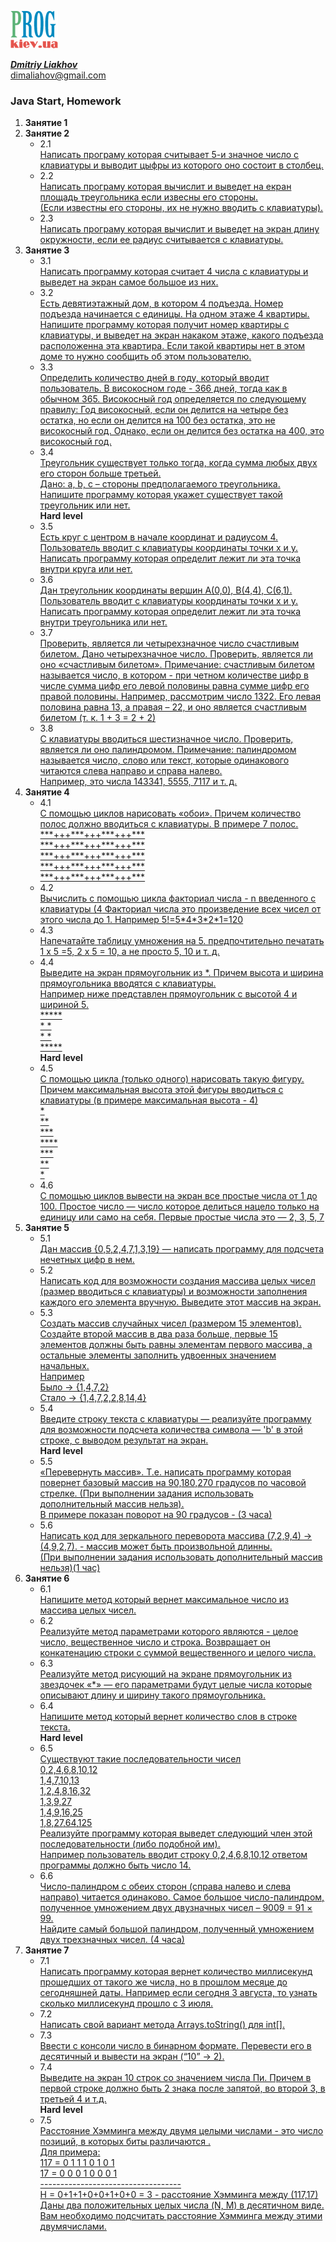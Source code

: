 [![Prog.kiev.ua](logo.png)](https://prog.kiev.ua)

[_**Dmitriy Liakhov**_](https://www.linkedin.com/in/dmitiy-liakhov-82388a183/)<br>
[dimaliahov@gmail.com](mailto:dimaliahov@gmail.com)


<h3>Java Start, Homework</h3>

<ol>
<li><strong>Занятие 1</strong></li>

<li><strong>Занятие 2</strong>
    <ul>
        <li> 2.1<br>
            <a href="/Lesson2/Ex1Lev1/src/Les2Ex1Lev1.java">
                Написать програму которая считывает 5-и значное число с клавиатуры и выводит цыфры из которого оно состоит в столбец.<br>
            </a>
        </li>
        <li> 2.2<br>
            <a href="/Lesson2/Ex2Lev1/src/Les2Ex2Lev1.java">
                Написать програму которая вычислит и выведет на екран площадь треугольника если извесны его стороны.<br>
                (Если известны его стороны, их не нужно вводить с клавиатуры).<br>
            </a>
        </li>
        <li> 2.3<br>
            <a href="/Lesson2/Ex3Lev1/src/Les2Ex3Lev1.java">
                Написать програму которая вычислит и выведет на экран длину окружности, если ее радиус считывается с клавиатуры.<br>
            </a>
        </li>
    </ul>
</li>
<li><strong>Занятие 3</strong>
    <ul>
        <li> 3.1<br>
            <a href="/Lesson3/Ex1Lev1/src/Les3Ex1Lev1.java">
                Написать программу которая считает 4 числа c клавиатуры и выведет на экран самое большое из них.<br>
            </a>
        </li>
        <li> 3.2<br>
            <a href="/Lesson3/Ex2Lev1/src/Les3Ex2Lev1.java">
         Есть девятиэтажный дом, в котором 4 подъезда. Номер подъезда начинается с единицы. На одном этаже 4 квартиры.
         Напишите программу которая получит номер квартиры с клавиатуры, и выведет на экран накаком этаже, какого подъезда
         расположенна эта квартира. Если такой квартиры нет в этом доме то нужно сообщить об этом пользователю.
            </a>
        </li>
        <li> 3.3<br>
            <a href="/Lesson3/Ex3Lev1/src/Les3Ex3Lev1.java">
         Определить количество дней в году, который вводит пользователь. В високосном годе - 366 дней, тогда как в обычном 365. 
         Високосный год определяется по следующему правилу:
         Год високосный, если он делится на четыре без остатка, но если он  делится на 100 без остатка, это не високосный год. 
         Однако, если он делится без остатка на 400, это високосный год.
            </a>
        </li>
        <li> 3.4<br>
            <a href="/Lesson3/Ex4Lev1/src/Les3Ex4Lev1.java">
         Треугольник существует только тогда, когда сумма любых двух его сторон больше третьей. <br>
         Дано: a, b, c – стороны предполагаемого треугольника. Напишите программу которая укажет существует такой треугольник или нет.
            </a>
        </li>
        <strong>Hard level</strong>
            <li> 3.5<br>
            <a href="/Lesson3/Ex5Lev1/src/Les3Ex5Lev2.java">
         Есть круг с центром в начале координат и радиусом 4. Пользователь вводит с клавиатуры координаты точки x и y. <br>
         Написать программу которая определит лежит ли эта точка внутри круга или нет.
            </a>
        </li>
        <li> 3.6<br>
            <a href="/Lesson3/Ex6Lev2/src/Les3Ex6Lev2.java">
         Дан треугольник координаты вершин А(0,0), В(4,4), С(6,1). Пользователь вводит с клавиатуры координаты точки x и y. <br>
         Написать программу которая определит лежит ли эта точка внутри треугольника или нет.<br>
            </a>
        </li>
        <li> 3.7<br>
            <a href="/Lesson3/Ex7Lev2/src/Les3Ex7Lev2.java">
         Проверить, является ли четырехзначное число счастливым билетом. Дано четырехзначное число. 
         Проверить, является ли оно «счастливым билетом». Примечание: счастливым билетом называется число, в котором - при четном 
         количестве цифр в числе сумма цифр его левой половины равна сумме цифр его правой половины. 
         Например, рассмотрим число 1322. Его левая половина равна 13, а правая – 22, 
         и оно является счастливым билетом (т. к. 1 + 3 = 2 + 2)<br>
            </a>
        </li>
        <li> 3.8<br>
            <a href="/Lesson3/Ex8Lev2/src/Les3Ex8Lev2.java">
         С клавиатуры вводиться шестизначное число. Проверить, является ли оно палиндромом. Примечание: палиндромом называется число,
         слово или текст, которые одинакового читаются слева направо и справа налево.<br>
         Например, это числа 143341, 5555, 7117 и т. д.<br>
            </a>
        </li>
    </ul>
</li>
<li><strong>Занятие 4</strong>
    <ul>
        <li> 4.1<br>
            <a href="/Lesson4/Ex1Lev1/src/Les4Ex1Lev1.java">
         С помощью циклов нарисовать «обои». Причем количество полос должно вводиться с клавиатуры. В примере 7 полос.<br>
         ***+++***+++***+++***<br>
         ***+++***+++***+++***<br>
         ***+++***+++***+++***<br>
         ***+++***+++***+++***<br>
         ***+++***+++***+++***<br>
            </a>
        </li>
        <li> 4.2<br>
            <a href="/Lesson4/Ex2Lev1/src/Les4Ex2Lev1.java">
         Вычислить с помощью цикла факториал числа - n введенного с клавиатуры (4<n<16). <br>
         Факториал числа это произведение всех чисел от этого числа до 1. Например 5!=5*4*3*2*1=120<br>
            </a>
        </li>
        <li> 4.3<br>
            <a href="/Lesson4/Ex3Lev1/src/Les4Ex3Lev1.java">
         Напечатайте таблицу умножения на 5. предпочтительно печатать 1 x 5 =5, 2 x 5 = 10, а не просто 5, 10 и т. д.<br>
            </a>
        </li>
        <li> 4.4<br>
            <a href="/Lesson4/Ex4Lev1/src/Les4Ex4Lev1.java">
         Выведите на экран прямоугольник из *. Причем высота и ширина прямоугольника вводятся с клавиатуры. <br>
         Например ниже представлен прямоугольник с высотой 4 и шириной 5.<br>
         *****<br>
         *   *<br>
         *   *<br>
         *****<br>
            </a>
        </li>
<strong>Hard level</strong>
            <li> 4.5<br>
            <a href="/Lesson4/Ex5Lev2/src/Les4Ex5Lev2.java">
         С помощью цикла (только одного) нарисовать такую фигуру. Причем максимальная высота этой фигуры вводиться с клавиатуры 
         (в примере максимальная высота - 4)<br>
         *<br>
         **<br>
         ***<br>
         ****<br>
         ***<br>
         **<br>
         *<br>
            </a>
        </li>
        <li> 4.6<br>
            <a href="/Lesson4/Ex6Lev2/src/Les4Ex6Lev2.java">
         С помощью циклов вывести на экран все простые числа от 1 до 100. Простое число — число которое делиться нацело только          на единицу или само на себя. Первые простые числа это — 2, 3, 5, 7<br>
            </a>
        </li>
    </ul>
</li>
<li><strong>Занятие 5</strong>
    <ul>
        <li> 5.1<br>
            <a href="/Lesson5/Ex1Lev1/src/Les5Ex1Lev1.java">
         Дан массив {0,5,2,4,7,1,3,19} — написать программу для подсчета нечетных цифр в нем.<br>
            </a>
       </li>
        <li> 5.2<br>
            <a href="/Lesson5/Ex2Lev1/src/Les5Ex2Lev1.java">
         Написать код для возможности создания массива целых чисел (размер
         вводиться с клавиатуры) и возможности заполнения каждого его элемента
         вручную. Выведите этот массив на экран.<br>
            </a>
       </li>
        <li> 5.3<br>
            <a href="/Lesson5/Ex3Lev1/src/Les5Ex3Lev1.java">
         Создать массив случайных чисел (размером 15 элементов). Создайте
         второй массив в два раза больше, первые 15 элементов должны быть
         равны элементам первого массива, а остальные элементы заполнить
         удвоенных значением начальных.<br> Например<br>
         Было → {1,4,7,2}<br>
         Стало → {1,4,7,2,2,8,14,4}<br>
            </a>
       </li>
        <li> 5.4<br>
            <a href="/Lesson5/Ex4Lev1/src/Les5Ex4Lev1.java">
         Введите строку текста с клавиатуры — реализуйте программу для
         возможности подсчета количества символа — 'b' в этой строке, с выводом
         результат на экран.<br>
            </a>
       </li>
        <strong>Hard level</strong>
        <li> 5.5<br>
            <a href="/Lesson5/Ex5Lev2/src/Les5Ex5Lev2.java">
         «Перевернуть массив». Т.е. написать программу которая повернет
         базовый массив на 90,180,270 градусов по часовой стрелке. (При
         выполнении задания использовать дополнительный массив нельзя).<br> В
         примере показан поворот на 90 градусов - (3 часа)<br>
            </a>
       </li>
        <li> 5.6<br>
            <a href="/Lesson5/Ex6Lev2/src/Les5Ex6Lev2.java">
         Написать код для зеркального переворота массива (7,2,9,4) -> (4,9,2,7). -
         массив может быть произвольной длинны. <br>(При выполнении задания
         использовать дополнительный массив нельзя)(1 час)<br>
            </a>
       </li>
    </ul>
</li>
<li><strong>Занятие 6</strong>
    <ul>
        <li> 6.1<br>
            <a href="/Lesson6/Ex1Lev1/src/Les6Ex1Lev1.java">
         Напишите метод который вернет максимальное число из массива целых чисел.<br>
            </a>
       </li>
        <li> 6.2<br>
            <a href="/Lesson6/Ex2Lev1/src/Les6Ex2Lev1.java">
         Реализуйте метод параметрами которого являются - целое число, вещественное число и строка.
         Возвращает он конкатенацию строки с суммой вещественного и целого числа.<br>
            </a>
       </li>
        <li> 6.3<br>
            <a href="/Lesson6/Ex3Lev1/src/Les6Ex3Lev1.java">
         Реализуйте метод рисующий на экране прямоугольник из звездочек «*» — его параметрами будут целые числа 
         которые описывают длину и ширину такого прямоугольника.<br>
            </a>
       </li>
        <li> 6.4<br>
            <a href="/Lesson6/Ex4Lev1/src/Les6Ex4Lev1.java">
         Напишите метод который вернет количество слов в строке текста.<br>
            </a>
       </li>
        <strong>Hard level</strong>
        <li> 6.5<br>
            <a href="/Lesson6/Ex5Lev2/src/Les6Ex5Lev2.java">
         Существуют такие последовательности чисел<br>
         0,2,4,6,8,10,12<br>
         1,4,7,10,13<br>
         1,2,4,8,16,32<br>
         1,3,9,27<br>
         1,4,9,16,25<br>
         1,8,27,64,125<br>
         Реализуйте программу которая выведет следующий член этой последовательности (либо подобной им). <br>
         Например пользователь вводит строку 0,2,4,6,8,10,12 ответом программы должно быть число 14.<br>
            </a>
       </li>
        <li> 6.6<br>
            <a href="/Lesson6/Ex6Lev2/src/Les6Ex6Lev2.java">
         Число-палиндром с обеих сторон (справа налево и слева направо) читается одинаково. Самое большое число-палиндром, 
         полученное умножением двух двузначных чисел – 9009 = 91 × 99.<br> Найдите самый большой палиндром, 
         полученный умножением двух трехзначных чисел. (4 часа)
            </a>
       </li>
    </ul>
</li>
<li><strong>Занятие 7</strong>
    <ul>
        <li> 7.1<br>
            <a href="/Lesson7/Ex1Lev1/src/Les7Ex1Lev1.java">
         Написать программу которая вернет количество миллисекунд прошедших от такого же числа, но в прошлом месяце 
         до сегодняшней даты. Например если сегодня 3 августа, то узнать сколько миллисекунд прошло с 3 июля.<br>
            </a>
       </li>
        <li> 7.2<br>
            <a href="/Lesson7/Ex2Lev1/src/Les7Ex2Lev1.java">
         Написать свой вариант метода Arrays.toString() для int[].<br>
            </a>
       </li>
        <li> 7.3<br>
            <a href="/Lesson7/Ex3Lev1/src/Les7Ex3Lev1.java">
         Ввести с консоли число в бинарном формате. Перевести его в десятичный и вывести на экран (“10” -> 2).<br>
            </a>
       </li>
        <li> 7.4<br>
            <a href="/Lesson7/Ex4Lev1/src/Les7Ex4Lev1.java">
         Выведите на экран 10 строк со значением числа Пи. Причем в первой
         строке должно быть 2 знака после запятой, во второй 3, в третьей 4 и т.д.<br>
            </a>
       </li>
        <strong>Hard level</strong>
        <li> 7.5<br>
            <a href="/Lesson7/Ex5Lev3/src/Les7Ex5Lev2.java">
         Расстояние Хэмминга между двумя целыми числами - это число позиций, в которых биты различаются .<br>
         Для примера:<br>
         117 = 0 1 1 1 0 1 0 1<br>
         17 =  0 0 0 1 0 0 0 1<br>
         -----------------------------------<br>
         H = 0+1+1+0+0+1+0+0 = 3 - расстояние Хэмминга между (117,17) Даны два положительных целых числа (N, M) в десятичном виде.
         Вам необходимо подсчитать расстояние Хэмминга между этими двумячислами.<br>
            </a>
      </li>
   </ul>
</li>
